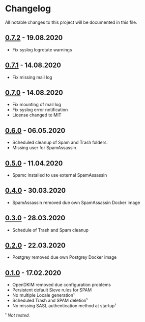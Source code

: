 # Changelog

All notable changes to this project will be documented in this file.

## <a name="v0-7-2"></a> [0.7.2](https://github.com/bloodhunterd/froxlor-mail-docker/releases/tag/0.7.2) - 19.08.2020

* Fix syslog logrotate warnings

## <a name="v0-7-1"></a> [0.7.1](https://github.com/bloodhunterd/froxlor-mail-docker/releases/tag/0.7.1) - 14.08.2020

* Fix missing mail log

## <a name="v0-7-0"></a> [0.7.0](https://github.com/bloodhunterd/froxlor-mail-docker/releases/tag/0.7.0) - 14.08.2020

* Fix mounting of mail log 
* Fix syslog error notification
* License changed to MIT

## <a name="v0-6-0"></a> [0.6.0](https://github.com/bloodhunterd/froxlor-mail-docker/releases/tag/0.6.0) - 06.05.2020

* Scheduled cleanup of Spam and Trash folders.
* Missing user for SpamAssassin

## <a name="v0-5-0"></a> [0.5.0](https://github.com/bloodhunterd/froxlor-mail-docker/releases/tag/0.5.0) - 11.04.2020

* Spamc installed to use external SpamAssassin

## <a name="v0-4-0"></a> [0.4.0](https://github.com/bloodhunterd/froxlor-mail-docker/releases/tag/0.4.0) - 30.03.2020

* SpamAssassin removed due own SpamAssassin Docker image

## <a name="v0-3-0"></a> [0.3.0](https://github.com/bloodhunterd/froxlor-mail-docker/releases/tag/0.3.0) - 28.03.2020

* Schedule of Trash and Spam cleanup

## <a name="v0-2-0"></a> [0.2.0](https://github.com/bloodhunterd/froxlor-mail-docker/releases/tag/0.2.0) - 22.03.2020

* Postgrey removed due own Postgrey Docker image

## <a name="v0-1-0"></a> [0.1.0](https://github.com/bloodhunterd/froxlor-mail-docker/releases/tag/0.1.0) - 17.02.2020

* OpenDKIM removed due configuration problems
* Persistent default Sieve rules for SPAM
* No multiple Locale generation¹
* Scheduled Trash and SPAM deletion¹
* No missing SASL authentication method at startup¹

¹ *Not tested.*
